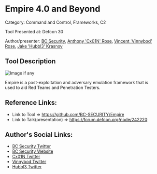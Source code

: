 # Empire 4.0 and Beyond

Category: Command and Control, Frameworks, C2

Tool Presented at: Defcon 30

Author/presenter: [BC Security](https://github.com/BC-SECURITY), [Anthony 'Cx01N' Rose](https://github.com/Cx01N), [Vincent 'Vinnybod' Rose](https://github.com/vinnybod), [Jake 'Hubbl3' Krasnov](https://github.com/Hubbl3)

## Tool Description
![Image if any](https://user-images.githubusercontent.com/20302208/70022749-1ad2b080-154a-11ea-9d8c-1b42632fd9f9.jpg)

 Empire is a post-exploitation and adversary emulation framework that is used to aid Red Teams and Penetration Testers. 

## Reference Links:
- Link to Tool => https://github.com/BC-SECURITY/Empire
- Link to Talk(presentation) => https://forum.defcon.org/node/242220

## Author's Social Links:
- [BC Security Twitter](https://twitter.com/BCSecurity)
- [BC Security Website](https://www.bc-security.org/)
- [Cx01N Twitter](https://twitter.com/Cx01N_) 
- [Vinnybod Twitter](https://twitter.com/_vinnybod)
- [Hubbl3 Twitter](https://twitter.com/_Hubbl3)